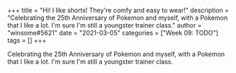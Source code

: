+++
title = "Hi! I like shorts! They're comfy and easy to wear!"
description = "Celebrating the 25th Anniversary of Pokemon and myself, with a Pokemon that I like a lot. I'm sure I'm still a youngster trainer class."
author = "winsome#5621"
date = "2021-03-05"
categories = ["Week 09: TODO"]
tags = []
+++

Celebrating the 25th Anniversary of Pokemon and myself, with a Pokemon that I like a lot. I'm sure I'm still a youngster trainer class.

